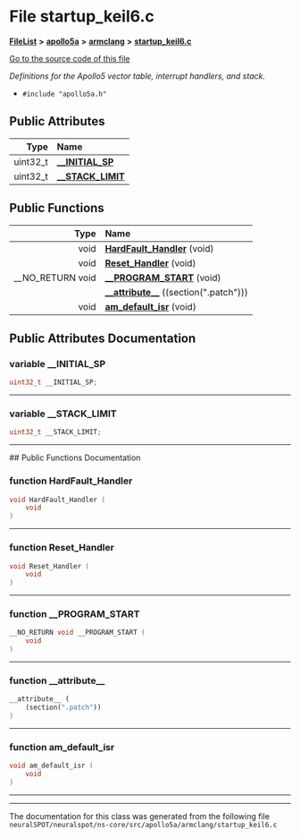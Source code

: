 

# File startup\_keil6.c



[**FileList**](files.md) **>** [**apollo5a**](dir_a6fe3be1a7876c624c59ed050417822e.md) **>** [**armclang**](dir_1aa96d0d08bb9c7ebc3aa9fc44295b9d.md) **>** [**startup\_keil6.c**](apollo5a_2armclang_2startup__keil6_8c.md)

[Go to the source code of this file](apollo5a_2armclang_2startup__keil6_8c_source.md)

_Definitions for the Apollo5 vector table, interrupt handlers, and stack._ 

* `#include "apollo5a.h"`





















## Public Attributes

| Type | Name |
| ---: | :--- |
|  uint32\_t | [**\_\_INITIAL\_SP**](#variable-__initial_sp)  <br> |
|  uint32\_t | [**\_\_STACK\_LIMIT**](#variable-__stack_limit)  <br> |
















## Public Functions

| Type | Name |
| ---: | :--- |
|  void | [**HardFault\_Handler**](#function-hardfault_handler) (void) <br> |
|  void | [**Reset\_Handler**](#function-reset_handler) (void) <br> |
|  \_\_NO\_RETURN void | [**\_\_PROGRAM\_START**](#function-__program_start) (void) <br> |
|   | [**\_\_attribute\_\_**](#function-__attribute__) ((section(".patch"))) <br> |
|  void | [**am\_default\_isr**](#function-am_default_isr) (void) <br> |




























## Public Attributes Documentation




### variable \_\_INITIAL\_SP 

```C++
uint32_t __INITIAL_SP;
```




<hr>



### variable \_\_STACK\_LIMIT 

```C++
uint32_t __STACK_LIMIT;
```




<hr>
## Public Functions Documentation




### function HardFault\_Handler 

```C++
void HardFault_Handler (
    void
) 
```




<hr>



### function Reset\_Handler 

```C++
void Reset_Handler (
    void
) 
```




<hr>



### function \_\_PROGRAM\_START 

```C++
__NO_RETURN void __PROGRAM_START (
    void
) 
```




<hr>



### function \_\_attribute\_\_ 

```C++
__attribute__ (
    (section(".patch"))
) 
```




<hr>



### function am\_default\_isr 

```C++
void am_default_isr (
    void
) 
```




<hr>

------------------------------
The documentation for this class was generated from the following file `neuralSPOT/neuralspot/ns-core/src/apollo5a/armclang/startup_keil6.c`

